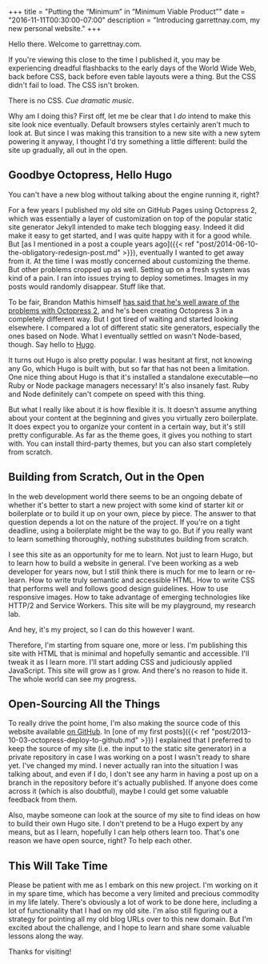 +++
title = "Putting the “Minimum” in “Minimum Viable Product”"
date = "2016-11-11T00:30:00-07:00"
description = "Introducing garrettnay.com, my new personal website."
+++

Hello there. Welcome to garrettnay.com.

If you're viewing this close to the time I published it, you may be experiencing dreadful flashbacks to the early days of the World Wide Web, back before CSS, back before even table layouts were a thing. But the CSS didn't fail to load. The CSS isn't broken.

There is no CSS. <i>Cue dramatic music</i>.

Why am I doing this? First off, let me be clear that I *do* intend to make this site look nice eventually. Default browsers styles certainly aren't much to look at. But since I was making this transition to a new site with a new sytem powering it anyway, I thought I'd try something a little different: build the site up gradually, all out in the open.

<!--more-->

## Goodbye Octopress, Hello Hugo

You can't have a new blog without talking about the engine running it, right?

For a few years I published my old site on GitHub Pages using Octopress 2, which was essentially a layer of customization on top of the popular static site generator Jekyll intended to make tech blogging easy. Indeed it did make it easy to get started, and I was quite happy with it for a good while. But [as I mentioned in a post a couple years ago]({{< ref "post/2014-06-10-the-obligatory-redesign-post.md" >}}), eventually I wanted to get away from it. At the time I was mostly concerned about customizing the theme. But other problems cropped up as well. Setting up on a fresh system was kind of a pain. I ran into issues trying to deploy sometimes. Images in my posts would randomly disappear. Stuff like that.

To be fair, Brandon Mathis himself [has said that he's well aware of the problems with Octopress 2](http://octopress.org/2015/01/15/octopress-3.0-is-coming/), and he's been creating Octopress 3 in a completely different way. But I got tired of waiting and started looking elsewhere. I compared a lot of different static site generators, especially the ones based on Node. What I eventually settled on wasn't Node-based, though. Say hello to [Hugo](http://gohugo.io).

It turns out Hugo is also pretty popular. I was hesitant at first, not knowing any Go, which Hugo is built with, but so far that has not been a limitation. One nice thing about Hugo is that it's installed a standalone executable—no Ruby or Node package managers necessary! It's also insanely fast. Ruby and Node definitely can't compete on speed with this thing.

But what I really like about it is how flexible it is. It doesn't assume anything about your content at the beginning and gives you virtually zero boilerplate. It does expect you to organize your content in a certain way, but it's still pretty configurable. As far as the theme goes, it gives you nothing to start with. You can install third-party themes, but you can also start completely from scratch.

## Building from Scratch, Out in the Open

In the web development world there seems to be an ongoing debate of whether it's better to start a new project with some kind of starter kit or boilerplate or to build it up on your own, piece by piece. The answer to that question depends a lot on the nature of the project. If you're on a tight deadline, using a boilerplate might be the way to go. But if you really want to learn something thoroughly, nothing substitutes building from scratch.

I see this site as an opportunity for me to learn. Not just to learn Hugo, but to learn how to build a website in general. I've been working as a web developer for years now, but I still think there is much for me to learn or re-learn. How to write truly semantic and accessible HTML. How to write CSS that performs well and follows good design guidelines. How to use responsive images. How to take advantage of emerging technologies like HTTP/2 and Service Workers. This site will be my playground, my research lab.

And hey, it's my project, so I can do this however I want.

Therefore, I'm starting from square one, more or less. I'm publishing this site with HTML that is minimal and hopefully semantic and accessible. I'll tweak it as I learn more. I'll start adding CSS and judiciously applied JavaScript. This site will grow as I grow. And there's no reason to hide it. The whole world can see my progress.

## Open-Sourcing All the Things

To really drive the point home, I'm also making the source code of this website available [on GitHub](https://github.com/garrettn/garettnay.com). In [one of my first posts]({{< ref "post/2013-10-03-octopress-deploy-to-github.md" >}}) I explained that I preferred to keep the source of my site (i.e. the input to the static site generator) in a private repository in case I was working on a post I wasn't ready to share yet. I've changed my mind. I never actually ran into the situation I was talking about, and even if I do, I don't see any harm in having a post up on a branch in the repository before it's actually published. If anyone does come across it (which is also doubtful), maybe I could get some valuable feedback from them.

Also, maybe someone can look at the source of my site to find ideas on how to build their own Hugo site. I don't pretend to be a Hugo expert by any means, but as I learn, hopefully I can help others learn too. That's one reason we have open source, right? To help each other.

## This Will Take Time

Please be patient with me as I embark on this new project. I'm working on it in my spare time, which has become a very limited and precious commodity in my life lately. There's obviously a lot of work to be done here, including a lot of functionality that I had on my old site. I'm also still figuring out a strategy for pointing all my old blog URLs over to this new domain. But I'm excited about the challenge, and I hope to learn and share some valuable lessons along the way.

Thanks for visiting!
